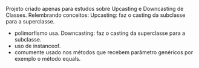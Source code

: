 Projeto criado apenas para estudos sobre Upcasting e Downcasting de Classes.
Relembrando conceitos:
Upcasting: faz o casting da subclasse para a superclasse.
- polimorfismo usa.
Downcasting: faz o casting da superclasse para a subclasse.
- uso de instanceof.
- comumente usado nos métodos que recebem parâmetro genéricos por exemplo o método equals.


 